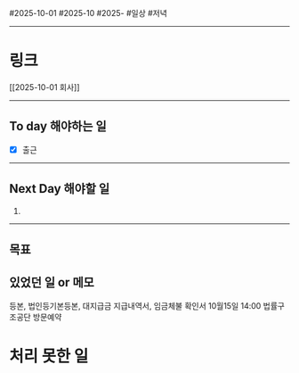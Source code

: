 #2025-10-01 #2025-10 #2025-
#일상 #저녁 

-------
# 링크
[[2025-10-01 회사]]

---
## To day 해야하는 일
- [x] 출근

---
## Next Day 해야할 일
1. 

---

## 목표


## 있었던 일  or 메모
등본, 법인등기본등본, 대지급금 지급내역서, 임금체불 확인서
10월15일 14:00 법률구조공단 방문예약
# 처리 못한 일